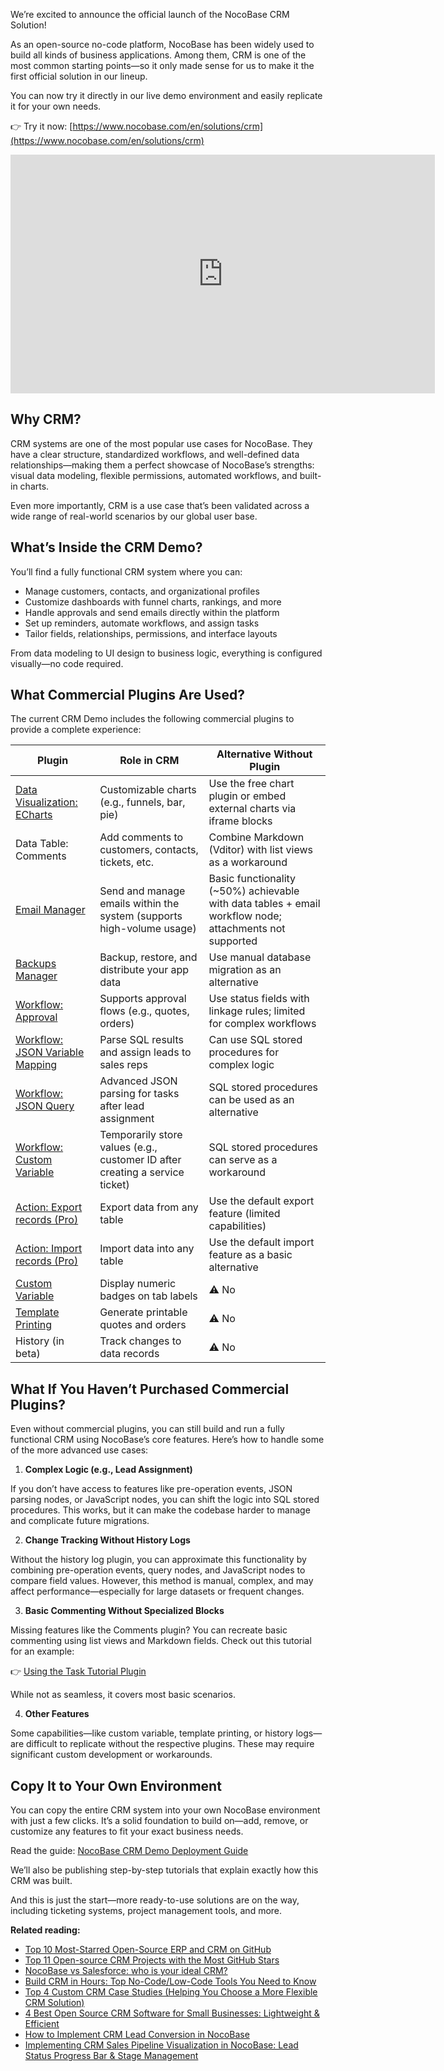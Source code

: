 We’re excited to announce the official launch of the NocoBase CRM Solution!

As an open-source no-code platform, NocoBase has been widely used to build all kinds of business applications. Among them, CRM is one of the most common starting points—so it only made sense for us to make it the first official solution in our lineup.

You can now try it directly in our live demo environment and easily replicate it for your own needs.

👉 Try it now: [https://www.nocobase.com/en/solutions/crm](https://www.nocobase.com/en/solutions/crm)

<iframe width="679" height="382" src="https://www.youtube.com/embed/rU0xaUYEtYk" title="NocoBase CRM Solution is Now Live" frameborder="0" allow="accelerometer; autoplay; clipboard-write; encrypted-media; gyroscope; picture-in-picture; web-share" referrerpolicy="strict-origin-when-cross-origin" allowfullscreen></iframe>

## Why CRM?

CRM systems are one of the most popular use cases for NocoBase. They have a clear structure, standardized workflows, and well-defined data relationships—making them a perfect showcase of NocoBase’s strengths: visual data modeling, flexible permissions, automated workflows, and built-in charts.

Even more importantly, CRM is a use case that’s been validated across a wide range of real-world scenarios by our global user base.

## What’s Inside the CRM Demo?

You’ll find a fully functional CRM system where you can:

* Manage customers, contacts, and organizational profiles
* Customize dashboards with funnel charts, rankings, and more
* Handle approvals and send emails directly within the platform
* Set up reminders, automate workflows, and assign tasks
* Tailor fields, relationships, permissions, and interface layouts

From data modeling to UI design to business logic, everything is configured visually—no code required.

## What Commercial Plugins Are Used?

The current CRM Demo includes the following commercial plugins to provide a complete experience:


| Plugin                                                                                                     | Role in CRM                                                                  | Alternative Without Plugin                                                                               |
| ---------------------------------------------------------------------------------------------------------- | ---------------------------------------------------------------------------- | -------------------------------------------------------------------------------------------------------- |
| [Data Visualization: ECharts](https://docs.nocobase.com/handbook/data-visualization-echarts)               | Customizable charts (e.g., funnels, bar, pie)                                | Use the free chart plugin or embed external charts via iframe blocks                                     |
| Data Table: Comments                                                                                       | Add comments to customers, contacts, tickets, etc.                           | Combine Markdown (Vditor) with list views as a workaround                                                |
| [Email Manager](https://docs.nocobase.com/handbook/email-manager/usage-admin)                              | Send and manage emails within the system (supports high-volume usage)        | Basic functionality (\~50%) achievable with data tables + email workflow node; attachments not supported |
| [Backups Manager](https://docs.nocobase.com/handbook/backups)                                              | Backup, restore, and distribute your app data                                | Use manual database migration as an alternative                                                          |
| [Workflow: Approval](https://docs.nocobase.com/handbook/workflow/triggers/approval)                        | Supports approval flows (e.g., quotes, orders)                               | Use status fields with linkage rules; limited for complex workflows                                      |
| [Workflow: JSON Variable Mapping](https://docs.nocobase.com/handbook/workflow/nodes/json-variable-mapping) | Parse SQL results and assign leads to sales reps                             | Can use SQL stored procedures for complex logic                                                          |
| [Workflow: JSON Query](https://docs.nocobase.com/handbook/workflow/nodes/json-query)                       | Advanced JSON parsing for tasks after lead assignment                        | SQL stored procedures can be used as an alternative                                                      |
| [Workflow: Custom Variable](https://docs.nocobase.com/handbook/workflow/nodes/variable)                    | Temporarily store values (e.g., customer ID after creating a service ticket) | SQL stored procedures can serve as a workaround                                                          |
| [Action: Export records (Pro)](https://docs.nocobase.com/handbook/action-export-pro)                       | Export data from any table                                                   | Use the default export feature (limited capabilities)                                                    |
| [Action: Import records (Pro)](https://docs.nocobase.com/handbook/action-import-pro)                       | Import data into any table                                                   | Use the default import feature as a basic alternative                                                    |
| [Custom Variable](https://docs.nocobase.com/handbook/custom-variables)                                     | Display numeric badges on tab labels                                         | ⚠️ No                                                                                                  |
| [Template Printing](https://docs.nocobase.com/handbook/action-template-print)                              | Generate printable quotes and orders                                         | ⚠️ No                                                                                                  |
| History (in beta)                                                                                          | Track changes to data records                                                | ⚠️ No                                                                                                  |

## What If You Haven’t Purchased Commercial Plugins?

Even without commercial plugins, you can still build and run a fully functional CRM using NocoBase’s core features. Here’s how to handle some of the more advanced use cases:

1. **Complex Logic (e.g., Lead Assignment)**

If you don’t have access to features like pre-operation events, JSON parsing nodes, or JavaScript nodes, you can shift the logic into SQL stored procedures. This works, but it can make the codebase harder to manage and complicate future migrations.

2. **Change Tracking Without History Logs**

Without the history log plugin, you can approximate this functionality by combining pre-operation events, query nodes, and JavaScript nodes to compare field values. However, this method is manual, complex, and may affect performance—especially for large datasets or frequent changes.

3. **Basic Commenting Without Specialized Blocks**

Missing features like the Comments plugin? You can recreate basic commenting using list views and Markdown fields. Check out this tutorial for an example:

👉 [Using the Task Tutorial Plugin](https://www.nocobase.com/en/tutorials/task-tutorial-plugin-use)

While not as seamless, it covers most basic scenarios.

4. **Other Features**

Some capabilities—like custom variable, template printing, or history logs—are difficult to replicate without the respective plugins. These may require significant custom development or workarounds.

## Copy It to Your Own Environment

You can copy the entire CRM system into your own NocoBase environment with just a few clicks. It’s a solid foundation to build on—add, remove, or customize any features to fit your exact business needs.

Read the guide: [NocoBase CRM Demo Deployment Guide](https://www.nocobase.com/en/tutorials/nocobase-crm-demo-deployment-guide)

We’ll also be publishing step-by-step tutorials that explain exactly how this CRM was built.

And this is just the start—more ready-to-use solutions are on the way, including ticketing systems, project management tools, and more.

**Related reading:**

* [Top 10 Most-Starred Open-Source ERP and CRM on GitHub](https://www.nocobase.com/en/blog/top-10-most-starred-open-source-erp-and-crm-on-github)
* [Top 11 Open-source CRM Projects with the Most GitHub Stars](https://www.nocobase.com/en/blog/github-open-source-crm-projects)
* [NocoBase vs Salesforce: who is your ideal CRM?](https://www.nocobase.com/en/blog/nocobase-vs-salesforce)
* [Build CRM in Hours: Top No-Code/Low-Code Tools You Need to Know](https://www.nocobase.com/en/blog/low-code-no-code-crm-builder)
* [Top 4 Custom CRM Case Studies (Helping You Choose a More Flexible CRM Solution)](https://www.nocobase.com/en/blog/custom-crm-case-studies)
* [4 Best Open Source CRM Software for Small Businesses: Lightweight & Efficient](https://www.nocobase.com/en/blog/the-best-4-crm-software-for-small-businesses)
* [How to Implement CRM Lead Conversion in NocoBase](https://www.nocobase.com/en/tutorials/how-to-implement-lead-conversion-in-nocobase)
* [Implementing CRM Sales Pipeline Visualization in NocoBase: Lead Status Progress Bar & Stage Management](https://www.nocobase.com/en/tutorials/nocobase-crm-sales-pipeline-visualization-lead-status-progress-bar)
